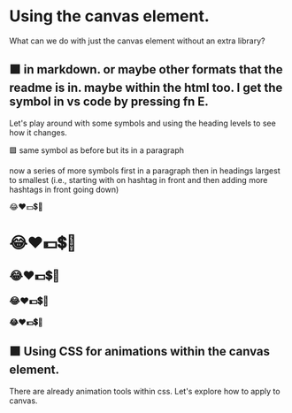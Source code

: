 <!-- This content will not appear in the rendered Markdown -->
<!-- This content will not appear in the rendered Markdown 
it can be multi-lines too btw
-->
# Using the canvas element.
What can we do with just the canvas element without an extra library?

## 🟪 in markdown. or maybe other formats that the readme is in. maybe within the html too. I get the symbol in vs code by pressing fn E.

Let's play around with some symbols and using the heading levels to see how it changes.

🟪 same symbol as before but its in a paragraph

now a series of more symbols first in a paragraph then in headings largest to smallest (i.e., starting with on hashtag in front and then adding more hashtags in front going down)

😂❤️💵💲🚗

# 😂❤️💵💲🚗
## 😂❤️💵💲🚗
### 😂❤️💵💲🚗
#### 😂❤️💵💲🚗


## 🟪 Using CSS for animations within the canvas element.
There are already animation tools within css. Let's explore how to apply to canvas.
